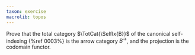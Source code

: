 ```yaml
---
taxon: exercise
macrolib: topos
---
```


Prove that the total category $\TotCat{\SelfIx{B}}$ of the canonical self-indexing {%ref 0003%} is the arrow category $B^{\to}$, and the projection is the codomain functor.

